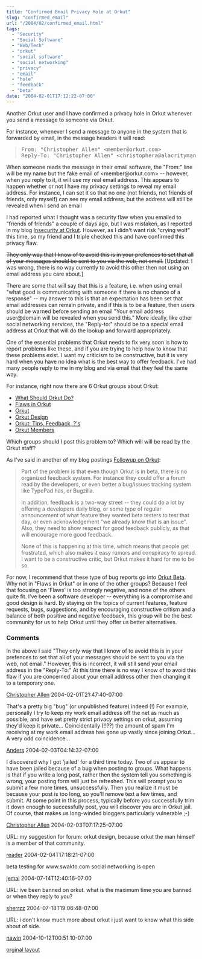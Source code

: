 ```yaml
---
title: "Confirmed Email Privacy Hole at Orkut"
slug: "confirmed_email"
url: "/2004/02/confirmed_email.html"
tags:
  - "Security"
  - "Social Software"
  - "Web/Tech"
  - "orkut"
  - "social software"
  - "social networking"
  - "privacy"
  - "email"
  - "hole"
  - "feedback"
  - "beta"
date: "2004-02-01T17:12:22-07:00"
---
```

<p>Another Orkut user and I have confirmed a privacy hole in Orkut whenever you send a message to someone via Orkut.</p>
<p>For instance, whenever I send a message to anyone in the system that is forwarded by email, in the message headers it will read:</p>
<blockquote><pre>
From: "Christopher Allen" &lt;member@orkut.com&gt;
Reply-To: "Christopher Allen" &lt;christophera@alacritymanagement.com>;</pre></blockquote>
<p>When someone reads the message in their email software, the "From:" line will be my name but the fake email of &lt;member@orkut.com&gt; -- however, when you reply to it, it will use my real email address. This appears to happen whether or not I have my privacy settings to reveal my email address. For instance, I can set it so that no one (not friends, not friends of friends, only myself) can see my email address, but the address will still be revealed when I send an email</p>
<p>I had reported what I thought was a security flaw when you emailed to "friends of friends" a couple of days ago, but I was mistaken, as I reported in my blog <a href="http://www.lifewithalacrity.com/2004/01/insecurity_at_o.html">Insecurity at Orkut</a>.  However, as I didn't want risk "crying wolf" this time, so my friend and I triple checked this and have confirmed this privacy flaw.</p>
<p><s>They only way that I know of to avoid this is in your prefences to set that all of your messages should be sent to you via the web, not email.</s> [Updated: I was wrong, there is no way currently to avoid this other then not using an email address you care about.]</p>
<p>There are some that will say that this is a feature, i.e. when using email "what good is communicating with someone if there is no chance of a response" -- my answer to this is that an expectation has been set that email addresses can remain private, and if this is to be a feature, then users should be warned before sending an email "Your email address user@domain will be revealed when you send this." More ideally, like other social networking services, the "Reply-to:" should be to a special email address at Orkut that will do the lookup and forward appropriately.</p>
<p>One of the essential problems that Orkut needs to fix very soon is how to report problems like these, and if you are trying to help how to know that these problems exist. I want my criticism to be constructive, but it is very hard when you have no idea what is the best way to offer feedback. I've had many people reply to me in my blog and via email that they feel the same way.</p>
<p>For instance, right now there are 6 Orkut groups about Orkut:</p>
<ul><li><a href="http://www.orkut.com/Community.aspx?cmm=617">What Should Orkut Do?</a></li>
<li><a href="http://www.orkut.com/Community.aspx?cmm=2026">Flaws in Orkut</a></li>
<li><a href="http://www.orkut.com/Community.aspx?cmm=3982">Orkut</a></li>
<li><a href="http://www.orkut.com/Community.aspx?cmm=1289">Orkut Design</a></li>
<li><a href="http://www.orkut.com/Community.aspx?cmm=781">Orkut: Tips, Feedback, ?'s</a></li>
<li><a href="http://www.orkut.com/Community.aspx?cmm=4556">Orkut Members</a></li></ul>
<p>Which groups should I post this problem to? Which will will be read by the Orkut staff?</p>
<p>As I've said in another of my blog postings <a href="http://www.lifewithalacrity.com/2004/02/followup_on_ork.html">Followup on Orkut</a>: <blockquote>Part of the problem is that even though Orkut is in beta, there is no organized feedback system. For instance they could offer a forum read by the developers, or even better a bug/issues tracking system like TypePad has, or Bugzilla.</p>
<p>In addition, feedback is a two-way street -- they could do a lot by offering a developers daily blog, or some type of regular announcement of what feature they wanted beta testers to test that day, or even acknowledgement "we already know that is an issue". Also, they need to show respect for good feedback publicly, as that will encourage more good feedback.</p>
<p>None of this is happening at this time, which means that people get frustrated, which also makes it easy rumors and conspiracy to spread. I want to be a constructive critic, but Orkut makes it hard for me to be so.</blockquote></p>
<p>For now, I recommend that these type of bug reports go into <a href="http://www.orkut.com/Community.aspx?cmm=6048">Orkut Beta</a></li>. Why not in "Flaws in Orkut" or in one of the other groups? Because I feel that focusing on 'Flaws' is too strongly negative, and none of the others quite fit. I've been a software developer -- everything is a compromise and good design is hard. By staying on the topics of current features, feature requests, bugs, suggestions, and by encouraging constructive critism and a balance of both positive and negative feedback, this group will be the best community for us to help Orkut until they offer us better alternatives.<br />
</p>
<footer><h3>Comments</h3>
<div class="u-comment h-cite">
<p class="p-content p-name">In the above I said "They only way that I know of to avoid this is in your prefences to set that all of your messages should be sent to you via the web, not email."
However, this is incorrect, it will still send your email address in the
"Reply-To:"
At this time there is no way I know of to avoid this flaw if you are concerned about your email address other then changing it to a temporary one.
</p>
<a class="u-author h-card" href="http://www.lifewithalacrity.com/">Christopher Allen</a>
<time class="dt-published" datetime="2004-02-01T21:47:40-07:00">2004-02-01T21:47:40-07:00</time>
</div>
<div class="u-comment h-cite">
<p class="p-content p-name">That's a pretty big "bug" (or unpublished feature) indeed (!)
For example, personally I try to keep my work email address off the net as much as possible, and have set pretty strict privacy settings on orkut, assuming they'd keep it private...
Coincidentally (!!??) the amount of spam I'm receiving at my work email address has gone up vastly since joining Orkut... A very odd coincidence...
</p>
<a class="u-author h-card" href="http://www.jacobsen.no/anders/blog/">Anders</a>
<time class="dt-published" datetime="2004-02-03T04:14:32-07:00">2004-02-03T04:14:32-07:00</time>
</div>
<div class="u-comment h-cite">
<p class="p-content p-name">I discovered why I got 'jailed' for a third time today. Two of us appear to have been jailed because of a bug when posting to groups. What happens is that if you write a long post, rather then the system tell you something is wrong, your posting form will just be refreshed. This will prompt you to submit a few more times, unsuccessfully. Then you realize it must be because your post is too long, so you'll remove text a few times, and submit. At some point in this process, typically before you successfully trim it down enough to successfully post, you will discover you are in Orkut jail.
Of course, that makes us long-winded bloggers particularly vulnerable ;-)
</p>
<a class="u-author h-card" href="http://www.lifewithalacrity.com/">Christopher Allen</a>
<time class="dt-published" datetime="2004-02-03T07:17:25-07:00">2004-02-03T07:17:25-07:00</time>
</div>
<div class="u-comment h-cite">
<p class="p-content p-name">URL:
my suggestion for forum:  orkut design, because orkut the man himself is a member of that community.
</p>
<a class="u-author h-card" href="#">reader</a>
<time class="dt-published" datetime="2004-02-04T17:18:21-07:00">2004-02-04T17:18:21-07:00</time>
</div>
<div class="u-comment h-cite">
<p class="p-content p-name">beta testing for www.swakto.com social networking is open
</p>
<a class="u-author h-card" href="http://www.swato.com">jemai</a>
<time class="dt-published" datetime="2004-07-14T12:40:16-07:00">2004-07-14T12:40:16-07:00</time>
</div>
<div class="u-comment h-cite">
<p class="p-content p-name">URL:
ive been banned on orkut. what is the maximum time you are banned or when they reply to you?
</p>
<a class="u-author h-card" href="#">sherrzz</a>
<time class="dt-published" datetime="2004-07-18T19:06:48-07:00">2004-07-18T19:06:48-07:00</time>
</div>
<div class="u-comment h-cite">
<p class="p-content p-name">URL:
i don't know much more about orkut i just want to know what this side about of side.
</p>
<a class="u-author h-card" href="#">nawin</a>
<time class="dt-published" datetime="2004-10-12T00:51:10-07:00">2004-10-12T00:51:10-07:00</time>
</div>
</footer>
<p class="previous"><a href="/previous/2004/02/confirmed_email.html" rel="syndication">orginal layout</a></p>
